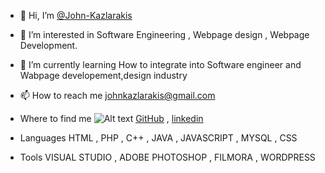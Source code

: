 - 👋 Hi, I’m [@John-Kazlarakis](https://github.com/John-Kazlarakis)
- 👀 I’m interested in Software Engineering , Webpage design , Webpage Development.
- 🌱 I’m currently learning How to integrate into Software engineer and Wabpage developement,design industry
- 📫 How to reach me johnkazlarakis@gmail.com
  
- Where to find me ![Alt text](relative%20path/to/img.jpg?raw=true "Title")
 [GitHub](https://github.com/John-Kazlarakis) , [linkedin](https://www.linkedin.com/in/john-kazlarakis/)
  <br>
- Languages
 HTML , PHP , C++ , JAVA , JAVASCRIPT , MYSQL , CSS
  <br>
- Tools VISUAL STUDIO , ADOBE PHOTOSHOP , FILMORA , WORDPRESS 
<!---
John-Kazlarakis/John-Kazlarakis is a ✨ special ✨ repository because its `README.md` (this file) appears on your GitHub profile.
You can click the Preview link to take a look at your changes.
--->
